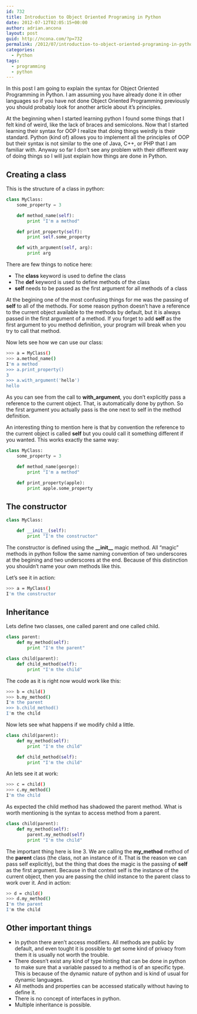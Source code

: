 ```yaml
---
id: 732
title: Introduction to Object Oriented Programing in Python
date: 2012-07-12T02:05:15+00:00
author: adrian.ancona
layout: post
guid: http://ncona.com/?p=732
permalink: /2012/07/introduction-to-object-oriented-programing-in-python/
categories:
  - Python
tags:
  - programming
  - python
---
```

In this post I am going to explain the syntax for Object Oriented Programming in Python. I am assuming you have already done it in other languages so if you have not done Object Oriented Programming previously you should probably look for another article about it&#8217;s principles.

At the beginning when I started learning python I found some things that I felt kind of weird, like the lack of braces and semicolons. Now that I started learning their syntax for OOP I realize that doing things weirdly is their standard. Python (kind of) allows you to implement all the principles of OOP but their syntax is not similar to the one of Java, C++, or PHP that I am familiar with. Anyway so far I don&#8217;t see any problem with their different way of doing things so I will just explain how things are done in Python.

<!--more-->

## Creating a class

This is the structure of a class in python:

```python
class MyClass:
    some_property = 3

    def method_name(self):
        print "I'm a method"

    def print_property(self):
        print self.some_property

    def with_argument(self, arg):
        print arg
```

There are few things to notice here:

  * The **class** keyword is used to define the class
  * The **def** keyword is used to define methods of the class
  * **self** needs to be passed as the first argument for all methods of a class

At the begining one of the most confusing things for me was the passing of **self** to all of the methods. For some reason python doesn&#8217;t have a reference to the current object available to the methods by default, but it is always passed in the first argument of a method. If you forget to add **self** as the first argument to you method definition, your program will break when you try to call that method.

Now lets see how we can use our class:

```sh
>>> a = MyClass()
>>> a.method_name()
I'm a method
>>> a.print_property()
3
>>> a.with_argument('hello')
hello
```

As you can see from the call to **with_argument**, you don&#8217;t explicitly pass a reference to the current object. That, is automatically done by python. So the first argument you actually pass is the one next to self in the method definition.

An interesting thing to mention here is that by convention the reference to the current object is called **self** but you could call it something different if you wanted. This works exactly the same way:

```python
class MyClass:
    some_property = 3

    def method_name(george):
        print "I'm a method"

    def print_property(apple):
        print apple.some_property
```

## The constructor

```python
class MyClass:

    def __init__(self):
        print "I'm the constructor"
```

The constructor is defined using the **\_\_init\_\_** magic method. All &#8220;magic&#8221; methods in python follow the same naming convention of two underscores at the begining and two underscores at the end. Because of this distinction you shouldn&#8217;t name your own methods like this.

Let&#8217;s see it in action:

```sh
>>> a = MyClass()
I'm the constructor
```

## Inheritance

Lets define two classes, one called parent and one called child.

```python
class parent:
    def my_method(self):
        print "I'm the parent"

class child(parent):
    def child_method(self):
        print "I'm the child"
```

The code as it is right now would work like this:

```sh
>>> b = child()
>>> b.my_method()
I'm the parent
>>> b.child_method()
I'm the child
```

Now lets see what happens if we modify child a little.

```python
class child(parent):
    def my_method(self):
        print "I'm the child"

    def child_method(self):
        print "I'm the child"
```

An lets see it at work:

```sh
>>> c = child()
>>> c.my_method()
I'm the child
```

As expected the child method has shadowed the parent method. What is worth mentioning is the syntax to access method from a parent.

```python
class child(parent):
    def my_method(self):
        parent.my_method(self)
        print "I'm the child"
```

The important thing here is line 3. We are calling the **my_method** method of the **parent** class (the class, not an instance of it. That is the reason we can pass self explicitly), but the thing that does the magic is the passing of **self** as the first argument. Because in that context self is the instance of the current object, then you are passing the child instance to the parent class to work over it. And in action:

```sh
>> d = child()
>>> d.my_method()
I'm the parent
I'm the child
```

## Other important things

  * In python there aren&#8217;t access modifiers. All methods are public by default, and even tought it is possible to get some kind of privacy from them it is usually not worth the trouble.
  * There doesn&#8217;t exist any kind of type hinting that can be done in python to make sure that a variable passed to a method is of an specific type. This is because of the dynamic nature of python and is kind of usual for dynamic languages.
  * All methods and properties can be accessed statically without having to define it.
  * There is no concept of interfaces in python.
  * Multiple inheritance is possible.
